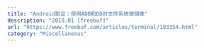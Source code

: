 ```yaml
---
title: "Android取证：使用ADB和DD对文件系统做镜像"
description: "2019.01 [freebuf]"
url: "https://www.freebuf.com/articles/terminal/193354.html"
category: "Miscellaneous"
---
```

